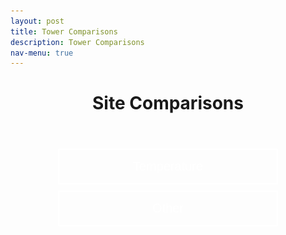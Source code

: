 ```yaml
---
layout: post
title: Tower Comparisons
description: Tower Comparisons
nav-menu: true
---
```


<script>

  
window.onload = function() {
  var coll = document.getElementsByClassName("collapsible");
  var i;

  for (i = 0; i < coll.length; i++) {
    coll[i].addEventListener("click", function() {
      this.classList.toggle("active");
      var content = this.nextElementSibling;
      if (content.style.display === "block") {
        content.style.display = "none";
      } else {
        content.style.display = "block";
      }
    });
  }
}
</script>

<style>
  .collapsible {
    background-color: transparent;
    color: white;
    text-align: center;
    padding: 15px;
    border: 2px solid white;
    font-size: 20px;
    justify-content: center;
    align-items: center;
    cursor: pointer;
    transition: background-color 0.5s, color 0.5s, border-color 0.5s;
    width: 70%;
    display: block;
    margin: 0 auto;
    margin-bottom: 10px;
    line-height: normal; /* Add this line */
margin-bottom: 10px;
}
.content {
    display: none;
    margin: auto;
    width: 70%;
}
.collapsibleContainer {
    text-align: center;
}
</style>

<header>
    <h1 style="text-align:center;">Site Comparisons</h1>
</header>

<div class="collapsibleContainer">
<button class="collapsible">Temperature</button>
<div class="content">
<h1>Daily Plots</h1>

<h2>Today Plots</h2>
<div class="grid-container">
<div style='text-align:center; max-width:500px; margin:auto;'><h3>Total Precip</h3>
<a href="Fluxtower1/daily_plots/fluxtower1_precip_Tot_today.png" target="_blank">
  <img src="fluxtower1/daily_plots/fluxtower1_precip_Tot_today.png" alt="fluxtower1 - Total Precip" width="500" onerror="imgError(this);">
</a>
<!-- Your grid items here for Today Plots -->
</div>

<h2>Yesterday Plots</h2>
<div class="grid-container">
<!-- Your grid items here for Yesterday Plots -->
</div>
</div>
</div>

<div class="collapsibleContainer">
<button class="collapsible">Other</button>
<div class="content">
<h2>Today Plots</h2>
<div class="grid-container">
<!-- Replace with your specific image paths -->
<!-- TODO: Insert image paths -->
</div>

<h2>Yesterday Plots</h2>
<div class="grid-container">
<!-- Replace with your specific image paths -->
<!-- TODO: Insert image paths -->
</div>
</div>
</div>

<script>
function imgError(image) {
    image.onerror = "";
    image.outerHTML = '<img src="../../images/cat_attempt.png" alt="Cat 404" style="width: 200px; display: block; margin: auto;"><div>Sorry, not available! This means we don\'t have data for today yet, or the values are all NA!</div>';
    return true;
}
</script>

